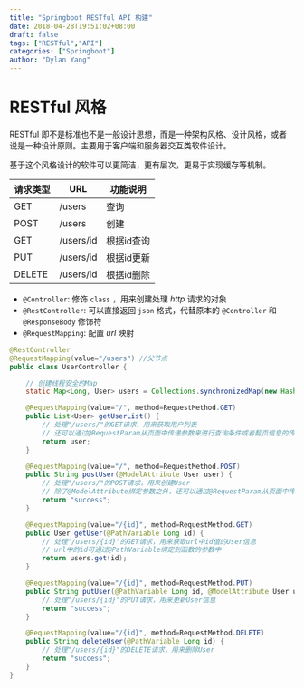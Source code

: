 ```yaml
---
title: "Springboot RESTful API 构建"
date: 2018-04-28T19:51:02+08:00
draft: false
tags: ["RESTful","API"]
categories: ["Springboot"]
author: "Dylan Yang"
---
```


# RESTful 风格

RESTful 即不是标准也不是一般设计思想，而是一种架构风格、设计风格，或者说是一种设计原则。主要用于客户端和服务器交互类软件设计。

基于这个风格设计的软件可以更简洁，更有层次，更易于实现缓存等机制。

|请求类型|URL|功能说明|
|-----|-----|------|
|GET|/users|查询|
|POST|/users|创建|
|GET|/users/id|根据id查询|
|PUT|/users/id|根据id更新|
|DELETE|/users/id|根据id删除|

- `@Controller`: 修饰 `class` ，用来创建处理 *http* 请求的对象
- `@RestController`: 可以直接返回 `json` 格式，代替原本的 `@Controller` 和 `@ResponseBody` 修饰符
- `@RequestMapping`: 配置 *url* 映射

``` java
@RestController 
@RequestMapping(value="/users") //父节点
public class UserController { 

    // 创建线程安全的Map
    static Map<Long, User> users = Collections.synchronizedMap(new HashMap<Long, User>()); 

    @RequestMapping(value="/", method=RequestMethod.GET) 
    public List<User> getUserList() { 
        // 处理"/users/"的GET请求，用来获取用户列表 
        // 还可以通过@RequestParam从页面中传递参数来进行查询条件或者翻页信息的传递 
        return user; 
    } 

    @RequestMapping(value="/", method=RequestMethod.POST) 
    public String postUser(@ModelAttribute User user) { 
        // 处理"/users/"的POST请求，用来创建User 
        // 除了@ModelAttribute绑定参数之外，还可以通过@RequestParam从页面中传递参数 
        return "success"; 
    } 

    @RequestMapping(value="/{id}", method=RequestMethod.GET) 
    public User getUser(@PathVariable Long id) { 
        // 处理"/users/{id}"的GET请求，用来获取url中id值的User信息 
        // url中的id可通过@PathVariable绑定到函数的参数中 
        return users.get(id); 
    } 

    @RequestMapping(value="/{id}", method=RequestMethod.PUT) 
    public String putUser(@PathVariable Long id, @ModelAttribute User user) { 
        // 处理"/users/{id}"的PUT请求，用来更新User信息
        return "success"; 
    } 

    @RequestMapping(value="/{id}", method=RequestMethod.DELETE) 
    public String deleteUser(@PathVariable Long id) { 
        // 处理"/users/{id}"的DELETE请求，用来删除User
        return "success"; 
    }
}
```